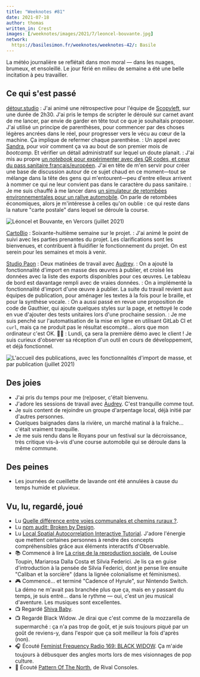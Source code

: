 ```yaml
---
title: "Weeknotes #81"
date: 2021-07-18
author: thomas
written_in: Crest
images: [/weeknotes/images/2021/7/leoncel-bouvante.jpg]
network:
  https://basilesimon.fr/weeknotes/weeknotes-42/: Basile
---
```


La météo journalière se reflétait dans mon moral — dans les nuages, brumeux, et ensoleillé.
Le jour férié en milieu de semaine a été une belle incitation à peu travailler.

<!--more-->

## Ce qui s'est passé

[détour.studio]
: J'ai animé une rétrospective pour l'équipe de [Scopyleft], sur une durée de 2h30. J'ai pris le temps de scripter le déroulé sur carnet avant de me lancer, par envie de garder en tête tout ce que je souhaitais proposer. J'ai utilisé un principe de parenthèses, pour commencer par des choses légères ancrées dans le réel, pour progresser vers le vécu au cœur de la machine. Ça implique de refermer chaque parenthèse.
: Un appel avec [Sandra], pour voir comment ça va au bout de son premier mois de _bootcamp_. Et vérifier un détail administratif sur lequel un doute planait.
: J'ai mis au propre [un _notebook_ pour expérimenter avec des QR codes, et ceux du pass sanitaire français/européen](https://observablehq.com/@thom4/qr-code-pass-sanitaire). J'ai en tête de m'en servir pour créer une base de discussion autour de ce sujet chaud en ce moment—tout se mélange dans la tête des gens qui m'entourent—peu d'entre elleux arrivent à nommer ce qui ne leur convient pas dans le caractère du pass sanitaire.
: Je me suis chauffé à me lancer dans [un simulateur de retombées environnementales pour un rallye automobile](https://observablehq.com/@thom4/emission-co2-rallye-automobile). On parle de retombées économiques, alors je m'intéresse à celles qu'on oublie : ce qui reste dans la nature "carte postale" dans lequel se déroule la course.


![](/weeknotes/images/2021/7/leoncel-bouvante.jpg "Léoncel et Bouvante, en Vercors (juillet 2021)")

[CartoBio]
: Soixante-huitième semaine sur le projet.
: J'ai animé le point de suivi avec les parties prenantes du projet. Les clarifications sont les bienvenues, et contribuent à fluidifier le fonctionnement du projet. On est serein pour les semaines et mois à venir.

[Studio Paon][EditAdapt]
: Deux matinées de travail avec [Audrey].
: On a ajouté la fonctionnalité d'import en masse des œuvres à publier, et croisé les données avec la liste des exports disponibles pour ces œuvres. Le tableau de bord est davantage rempli avec de vraies données.
: On a implémenté la fonctionnalité d'import d'une œuvre à publier. La suite du travail revient aux équipes de publication, pour aménager les textes à la fois pour le braille, et pour la synthèse vocale.
: On a aussi passé en revue une proposition de code de Gauthier, qui ajoute quelques styles sur la page, et nettoyé le code en vue d'ajouter des tests unitaires lors d'une prochaine session.
: Je me suis penché sur l'automatisation de la mise en ligne en utilisant GitLab CI et `curl`, mais ça ne produit pas le résultat escompté… alors que mon ordinateur c'est OK. 🤷‍♂️
: Lundi, ça sera la première démo avec le client ! Je suis curieux d'observer sa réception d'un outil en cours de développement, et déjà fonctionnel.

![](/weeknotes/images/2021/7/studio-paon-dashboard.png "L'accueil des publications, avec les fonctionnalités d'import de masse, et par publication (juillet 2021)")

## Des joies

- J'ai pris du temps pour me (re)poser, c'était bienvenu.
- J'adore les sessions de travail avec [Audrey]. C'est tranquille comme tout.
- Je suis content de rejoindre un groupe d'arpentage local, déjà initié par d'autres personnes.
- Quelques baignades dans la rivière, un marché matinal à la fraîche… c'était vraiment tranquille.
- Je me suis rendu dans le Royans pour un festival sur la décroissance, très critique vis-à-vis d'une course automobile qui se déroule dans la même commune.

## Des peines

- Les journées de cueillette de lavande ont été annulées à cause du temps humide et pluvieux.

## Vu, lu, regardé, joué

- Lu [Quelle différence entre voies communales et chemins ruraux ?](https://www.chemins-crest.fr/quelle-difference-entre-voies-communales-et-chemins-ruraux/).
- Lu [npm audit: Broken by Design](https://overreacted.io/npm-audit-broken-by-design/).
- Lu [Local Spatial Autocorrelation Interactive Tutorial](https://observablehq.com/@michelleeesi/local-spatial-autocorrelation-interactive-tutorial). J'adore l'énergie que mettent certaines personnes à rendre des concepts compréhensibles grâce aux éléments interactifs d'Observable.
- 📚 Commencé à lire [La crise de la reproduction sociale](https://www.editions-rm.ca/livres/crise-de-la-reproduction-sociale-la/), de Louise Toupin, Mariarosa Dalla Costa et Silvia Federici. Je lis ça en guise d'introduction à la pensée de Silvia Federici, dont je pense lire ensuite "Caliban et la sorcière" (dans la lignée colonialisme et féminismes).
- 🎮 Commencé… et terminé "Cadence of Hyrule", sur Nintendo Switch. La démo ne m'avait pas branchée plus que ça, mais en y passant du temps, je suis entré… dans le rythme — oui, c'est un jeu musical d'aventure. Les musiques sont excellentes.
- 📺 Regardé [Shiva Baby](https://mubi.com/films/shiva-baby-2020).
- 📺 Regardé Black Widow. Je dirai que c'est comme de la mozzarella de supermarché : ça n'a pas trop de goût, et je suis toujours piqué par un goût de reviens-y, dans l'espoir que ça soit meilleur la fois d'après (non).
- 🎧 Écouté [Feminist Frequency Radio 169: BLACK WIDOW](https://feministfrequency.com/video/feminist-frequency-radio-169-black-widow/). Ça m'aide toujours à débusquer des angles morts lors de mes visionnages de pop culture.
- 🎵 Écouté [Pattern Of The North](https://www.last.fm/music/Rival+Consoles/_/Pattern+Of+The+North), de Rival Consoles.

[détour.studio]: /
[Solstice]: https://solstice.coop/
[Stylo]: https://github.com/EcrituresNumeriques/stylo
[CartoBio]: https://cartobio.org/
[EditAdapt]: http://editadapt.fr/
[Usine Vivante]: https://www.usinevivante.org
[La Zone]: http://la.zone
[YesWiki]: https://yeswiki.net
[DataGalaxy]: https://www.datagalaxy.com/
[Classes à 12]: https://beta.gouv.fr/startups/classes12.html
[Scopyleft]: http://scopyleft.fr

[Noémie]: https://noemiegirard.co
[Sandra]: https://sandrakpodar.net/
[Juliette]: https://twitter.com/ju_net01
[Sofia]: https://twitter.com/sofiaboulaarab
[Guillaume]: https://www.yuzutech.fr/
[Antoine]: https://www.quaternum.net/
[Yannick]: https://elsif.fr/
[Basile]: https://basilesimon.fr/
[Maïtané]: https://maiwann.net/
[Laurent]: https://cocotier.xyz/
[Audrey]: https://fr.linkedin.com/in/audreybramy
